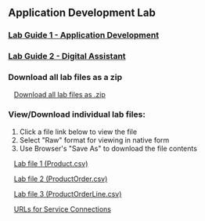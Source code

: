 ## Application Development Lab

### [Lab Guide 1 - Application Development](applicationdevelopment-labguide.md)
### [Lab Guide 2 - Digital Assistant](oda-labguide.md)

### Download all lab files as a zip

  &nbsp;&nbsp;&nbsp;[Download all lab files as .zip](files/vbcsfiles.zip)

### View/Download individual lab files:

  1. Click a file link below to view the file
  2. Select "Raw" format for viewing in native form
  3. Use Browser's "Save As" to download the file contents
  
  &nbsp;&nbsp;&nbsp;[Lab file 1 (Product.csv)](files/Product.csv)

  &nbsp;&nbsp;&nbsp;[Lab file 2 (ProductOrder.csv)](files/ProductOrder.csv)

  &nbsp;&nbsp;&nbsp;[Lab file 3 (ProductOrderLine.csv)](files/ProductOrderLine.csv)

  &nbsp;&nbsp;&nbsp;[URLs for Service Connections](files/AppDev_Endpoints.txt)

